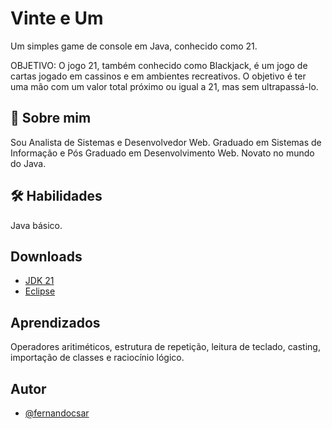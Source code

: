 
# Vinte e Um

Um simples game de console em Java, conhecido como 21.

OBJETIVO: O jogo 21, também conhecido como Blackjack, é um jogo de cartas jogado em cassinos e em ambientes recreativos. O objetivo é ter uma mão com um valor total próximo ou igual a 21, mas sem ultrapassá-lo.


## 🚀 Sobre mim
Sou Analista de Sistemas e Desenvolvedor Web. Graduado em Sistemas de Informação e Pós Graduado em Desenvolvimento Web. Novato no mundo do Java.


## 🛠 Habilidades
Java básico.


## Downloads

 - [JDK 21](https://www.oracle.com/br/java/technologies/downloads/)
 - [Eclipse](https://www.eclipse.org/downloads/)


## Aprendizados

Operadores aritiméticos, estrutura de repetição, leitura de teclado, casting, importação de classes e raciocínio lógico. 


## Autor

- [@fernandocsar](https://github.com/fernandocsar)

